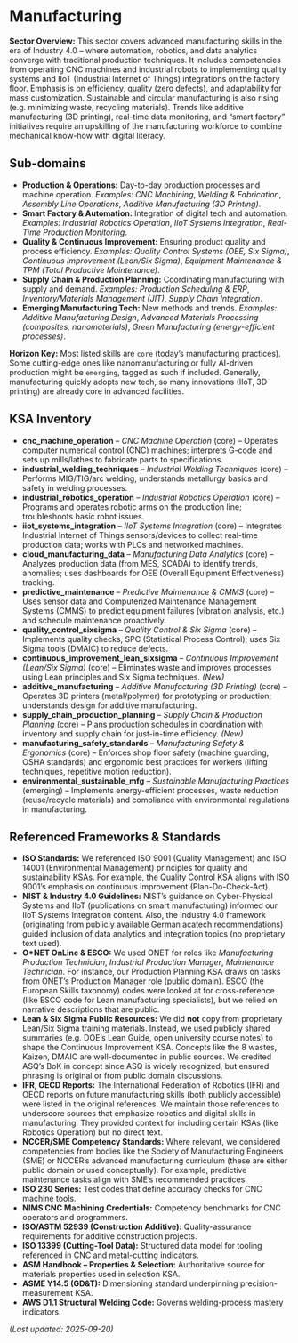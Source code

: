 # Manufacturing

**Sector Overview:** This sector covers advanced manufacturing skills in the era of Industry 4.0 – where automation, robotics, and data analytics converge with traditional production techniques. It includes competencies from operating CNC machines and industrial robots to implementing quality systems and IIoT (Industrial Internet of Things) integrations on the factory floor. Emphasis is on efficiency, quality (zero defects), and adaptability for mass customization. Sustainable and circular manufacturing is also rising (e.g. minimizing waste, recycling materials). Trends like additive manufacturing (3D printing), real-time data monitoring, and “smart factory” initiatives require an upskilling of the manufacturing workforce to combine mechanical know-how with digital literacy.

## Sub-domains

- **Production & Operations:** Day-to-day production processes and machine operation. *Examples:* *CNC Machining*, *Welding & Fabrication*, *Assembly Line Operations*, *Additive Manufacturing (3D Printing)*.
- **Smart Factory & Automation:** Integration of digital tech and automation. *Examples:* *Industrial Robotics Operation*, *IIoT Systems Integration*, *Real-Time Production Monitoring*.
- **Quality & Continuous Improvement:** Ensuring product quality and process efficiency. *Examples:* *Quality Control Systems (OEE, Six Sigma)*, *Continuous Improvement (Lean/Six Sigma)*, *Equipment Maintenance & TPM (Total Productive Maintenance)*.
- **Supply Chain & Production Planning:** Coordinating manufacturing with supply and demand. *Examples:* *Production Scheduling & ERP*, *Inventory/Materials Management (JIT)*, *Supply Chain Integration*.
- **Emerging Manufacturing Tech:** New methods and trends. *Examples:* *Additive Manufacturing Design*, *Advanced Materials Processing (composites, nanomaterials)*, *Green Manufacturing (energy-efficient processes)*.

**Horizon Key:** Most listed skills are `core` (today’s manufacturing practices). Some cutting-edge ones like nanomanufacturing or fully AI-driven production might be `emerging`, tagged as such if included. Generally, manufacturing quickly adopts new tech, so many innovations (IIoT, 3D printing) are already core in advanced facilities.

## KSA Inventory

- **cnc_machine_operation** – *CNC Machine Operation* (core) – Operates computer numerical control (CNC) machines; interprets G-code and sets up mills/lathes to fabricate parts to specifications.
- **industrial_welding_techniques** – *Industrial Welding Techniques* (core) – Performs MIG/TIG/arc welding, understands metallurgy basics and safety in welding processes.
- **industrial_robotics_operation** – *Industrial Robotics Operation* (core) – Programs and operates robotic arms on the production line; troubleshoots basic robot issues.
- **iiot_systems_integration** – *IIoT Systems Integration* (core) – Integrates Industrial Internet of Things sensors/devices to collect real-time production data; works with PLCs and networked machines.
- **cloud_manufacturing_data** – *Manufacturing Data Analytics* (core) – Analyzes production data (from MES, SCADA) to identify trends, anomalies; uses dashboards for OEE (Overall Equipment Effectiveness) tracking.
- **predictive_maintenance** – *Predictive Maintenance & CMMS* (core) – Uses sensor data and Computerized Maintenance Management Systems (CMMS) to predict equipment failures (vibration analysis, etc.) and schedule maintenance proactively.
- **quality_control_sixsigma** – *Quality Control & Six Sigma* (core) – Implements quality checks, SPC (Statistical Process Control); uses Six Sigma tools (DMAIC) to reduce defects.
- **continuous_improvement_lean_sixsigma** – *Continuous Improvement (Lean/Six Sigma)* (core) – Eliminates waste and improves processes using Lean principles and Six Sigma techniques. *(New)*
- **additive_manufacturing** – *Additive Manufacturing (3D Printing)* (core) – Operates 3D printers (metal/polymer) for prototyping or production; understands design for additive manufacturing.
- **supply_chain_production_planning** – *Supply Chain & Production Planning* (core) – Plans production schedules in coordination with inventory and supply chain for just-in-time efficiency. *(New)*
- **manufacturing_safety_standards** – *Manufacturing Safety & Ergonomics* (core) – Enforces shop floor safety (machine guarding, OSHA standards) and ergonomic best practices for workers (lifting techniques, repetitive motion reduction).
- **environmental_sustainable_mfg** – *Sustainable Manufacturing Practices* (emerging) – Implements energy-efficient processes, waste reduction (reuse/recycle materials) and compliance with environmental regulations in manufacturing.

## Referenced Frameworks & Standards

- **ISO Standards:** We referenced ISO 9001 (Quality Management) and ISO 14001 (Environmental Management) principles for quality and sustainability KSAs. For example, the Quality Control KSA aligns with ISO 9001’s emphasis on continuous improvement (Plan-Do-Check-Act).
- **NIST & Industry 4.0 Guidelines:** NIST’s guidance on Cyber-Physical Systems and IIoT (publications on smart manufacturing) informed our IIoT Systems Integration content. Also, the Industry 4.0 framework (originating from publicly available German acatech recommendations) guided inclusion of data analytics and integration topics (no proprietary text used).
- **O*NET OnLine & ESCO:** We used ONET for roles like *Manufacturing Production Technician*, *Industrial Production Manager*, *Maintenance Technician*. For instance, our Production Planning KSA draws on tasks from ONET’s Production Manager role (public domain). ESCO (the European Skills taxonomy) codes were looked at for cross-reference (like ESCO code for Lean manufacturing specialists), but we relied on narrative descriptions that are public.
- **Lean & Six Sigma Public Resources:** We did **not** copy from proprietary Lean/Six Sigma training materials. Instead, we used publicly shared summaries (e.g. DOE’s Lean Guide, open university course notes) to shape the Continuous Improvement KSA. Concepts like the 8 wastes, Kaizen, DMAIC are well-documented in public sources. We credited ASQ’s BoK in concept since ASQ is widely recognized, but ensured phrasing is original or from public domain discussions.
- **IFR, OECD Reports:** The International Federation of Robotics (IFR) and OECD reports on future manufacturing skills (both publicly accessible) were listed in the original references. We maintain those references to underscore sources that emphasize robotics and digital skills in manufacturing. They provided context for including certain KSAs (like Robotics Operation) but no direct text.
- **NCCER/SME Competency Standards:** Where relevant, we considered competencies from bodies like the Society of Manufacturing Engineers (SME) or NCCER’s advanced manufacturing curriculum (these are either public domain or used conceptually). For example, predictive maintenance tasks align with SME’s recommended practices.
- **ISO 230 Series:** Test codes that define accuracy checks for CNC machine tools. 
- **NIMS CNC Machining Credentials:** Competency benchmarks for CNC operators and programmers. 
- **ISO/ASTM 52939 (Construction Additive):** Quality-assurance requirements for additive construction projects. 
- **ISO 13399 (Cutting-Tool Data):** Structured data model for tooling referenced in CNC and metal-cutting indicators.
 - **ASM Handbook – Properties & Selection:** Authoritative source for materials properties used in selection KSA. 
- **ASME Y14.5 (GD&T):** Dimensioning standard underpinning precision-measurement KSA. 
- **AWS D1.1 Structural Welding Code:** Governs welding-process mastery indicators.

*(Last updated: 2025-09-20)*
